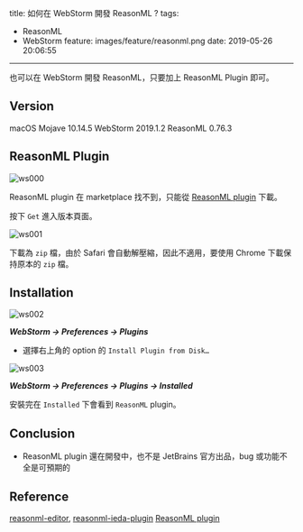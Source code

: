 title: 如何在 WebStorm 開發 ReasonML ?
tags:
  - ReasonML
  - WebStorm
feature: images/feature/reasonml.png
date: 2019-05-26 20:06:55
---
也可以在 WebStorm 開發 ReasonML，只要加上 ReasonML Plugin 即可。

<!-- more -->

## Version

macOS Mojave 10.14.5
WebStorm 2019.1.2
ReasonML 0.76.3

## ReasonML Plugin

![ws000](/images/reasonml/webstorm/ws000.png)

ReasonML plugin 在 marketplace 找不到，只能從 [ReasonML plugin](https://plugins.jetbrains.com/plugin/9440-reasonml) 下載。

按下 `Get` 進入版本頁面。

![ws001](/images/reasonml/webstorm/ws001.png)

下載為 `zip` 檔，由於 Safari 會自動解壓縮，因此不適用，要使用 Chrome 下載保持原本的 `zip` 檔。

## Installation

![ws002](/images/reasonml/webstorm/ws002.png)

***WebStorm -> Preferences -> Plugins***

* 選擇右上角的 option 的 `Install Plugin from Disk…`

![ws003](/images/reasonml/webstorm/ws003.png)

***WebStorm -> Preferences -> Plugins -> Installed***

安裝完在 `Installed` 下會看到 `ReasonML` plugin。

## Conclusion

* ReasonML plugin 還在開發中，也不是 JetBrains 官方出品，bug 或功能不全是可預期的

## Reference

[reasonml-editor](https://github.com/reasonml-editor), [reasonml-ieda-plugin](https://github.com/reasonml-editor/reasonml-idea-plugin)
[ReasonML plugin](https://plugins.jetbrains.com/plugin/9440-reasonml)

